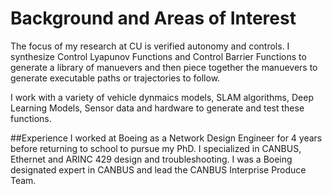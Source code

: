 # Background and Areas of Interest
The focus of my research at CU is verified autonomy and controls. I synthesize Control Lyapunov Functions and Control Barrier Functions to generate a library of manuevers and then piece together the manuevers to generate executable paths or trajectories to follow. 

I work with a variety of vehicle dynmaics models, SLAM algorithms, Deep Learning Models, Sensor data and hardware to generate and test these functions. 


##Experience 
I worked at Boeing as a Network Design Engineer for 4 years before returning to school to pursue my PhD. I specialized in CANBUS, Ethernet and ARINC 429 design and troubleshooting. I was a Boeing designated expert in CANBUS and lead the CANBUS Interprise Produce Team.
